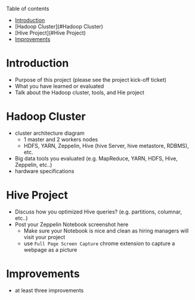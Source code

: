 Table of contents
* [Introduction](#Introduction)
* [Hadoop Cluster](#Hadoop Cluster)
* [Hive Project](#Hive Project)
* [Improvements](#Improvements)

# Introduction
- Purpose of this project (please see the project kick-off ticket)
- What you have learned or evaluated
- Talk about the Hadoop cluster, tools, and Hie project

# Hadoop Cluster
- cluster architecture diagram
  - 1 master and 2 workers nodes
  - HDFS, YARN, Zeppelin, Hive (hive Server, hive metastore, RDBMS), etc.
- Big data tools you evaluated (e.g. MapReduce, YARN, HDFS, Hive, Zeppelin, etc..)
- hardware specifications

# Hive Project
- Discuss how you optimized Hive queries? (e.g. partitions, columnar, etc..)
- Post your Zeppelin Notebook screenshot here
	- Make sure your Notebook is nice and clean as hiring managers will visit your project
	- use `Full Page Screen Capture` chrome extension to capture a webpage as a picture

# Improvements
- at least three improvements

